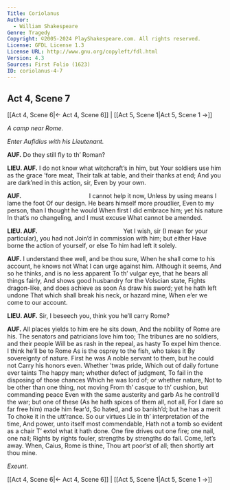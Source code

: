 ```yaml
---
Title: Coriolanus
Author: 
  - William Shakespeare
Genre: Tragedy
Copyright: ©2005-2024 PlayShakespeare.com. All rights reserved.
License: GFDL License 1.3
License URL: http://www.gnu.org/copyleft/fdl.html
Version: 4.3
Sources: First Folio (1623)
ID: coriolanus-4-7
---
```


## Act 4, Scene 7
[[Act 4, Scene 6|← Act 4, Scene 6]] | [[Act 5, Scene 1|Act 5, Scene 1 →]]

*A camp near Rome.*

*Enter Aufidius with his Lieutenant.*

**AUF.**
Do they still fly to th’ Roman?

**LIEU. AUF.**
I do not know what witchcraft’s in him, but
Your soldiers use him as the grace ’fore meat,
Their talk at table, and their thanks at end;
And you are dark’ned in this action, sir,
Even by your own.

**AUF.**
           I cannot help it now,
Unless by using means I lame the foot
Of our design. He bears himself more proudlier,
Even to my person, than I thought he would
When first I did embrace him; yet his nature
In that’s no changeling, and I must excuse
What cannot be amended.

**LIEU. AUF.**
              Yet I wish, sir
(I mean for your particular), you had not
Join’d in commission with him; but either
Have borne the action of yourself, or else
To him had left it solely.

**AUF.**
I understand thee well, and be thou sure,
When he shall come to his account, he knows not
What I can urge against him. Although it seems,
And so he thinks, and is no less apparent
To th’ vulgar eye, that he bears all things fairly,
And shows good husbandry for the Volscian state,
Fights dragon-like, and does achieve as soon
As draw his sword; yet he hath left undone
That which shall break his neck, or hazard mine,
When e’er we come to our account.

**LIEU. AUF.**
Sir, I beseech you, think you he’ll carry Rome?

**AUF.**
All places yields to him ere he sits down,
And the nobility of Rome are his.
The senators and patricians love him too;
The tribunes are no soldiers, and their people
Will be as rash in the repeal, as hasty
To expel him thence. I think he’ll be to Rome
As is the osprey to the fish, who takes it
By sovereignty of nature. First he was
A noble servant to them, but he could not
Carry his honors even. Whether ’twas pride,
Which out of daily fortune ever taints
The happy man; whether defect of judgment,
To fail in the disposing of those chances
Which he was lord of; or whether nature,
Not to be other than one thing, not moving
From th’ casque to th’ cushion, but commanding peace
Even with the same austerity and garb
As he controll’d the war; but one of these
(As he hath spices of them all, not all,
For I dare so far free him) made him fear’d,
So hated, and so banish’d; but he has a merit
To choke it in the utt’rance. So our virtues
Lie in th’ interpretation of the time,
And power, unto itself most commendable,
Hath not a tomb so evident as a chair
T’ extol what it hath done.
One fire drives out one fire; one nail, one nail;
Rights by rights fouler, strengths by strengths do fail.
Come, let’s away. When, Caius, Rome is thine,
Thou art poor’st of all; then shortly art thou mine.

*Exeunt.*

[[Act 4, Scene 6|← Act 4, Scene 6]] | [[Act 5, Scene 1|Act 5, Scene 1 →]]